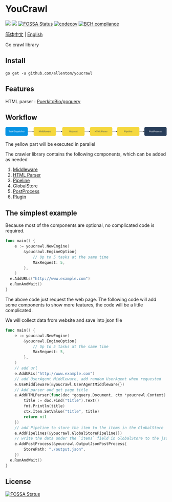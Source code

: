 # YouCrawl

![](https://img.shields.io/badge/lang-Go-green)
![](https://travis-ci.com/AllenTom/YouCrawl.svg?branch=master)
[![FOSSA Status](https://app.fossa.com/api/projects/git%2Bgithub.com%2FAllenTom%2FYouCrawl.svg?type=shield)](https://app.fossa.com/projects/git%2Bgithub.com%2FAllenTom%2FYouCrawl?ref=badge_shield)
[![codecov](https://codecov.io/gh/AllenTom/YouCrawl/branch/master/graph/badge.svg)](https://codecov.io/gh/AllenTom/YouCrawl)
[![BCH compliance](https://bettercodehub.com/edge/badge/AllenTom/YouCrawl?branch=master)](https://bettercodehub.com/)

[简体中文](doc/zh-cn.md) | [English](./README.md)

Go crawl library

## Install
```
go get -u github.com/allentom/youcrawl
```
## Features
HTML parser : [PuerkitoBio/goquery](https://github.com/PuerkitoBio/goquery)
## Workflow

![](./other/workflow.png)

The yellow part will be executed in parallel


The crawler library contains the following components, which can be added as needed

1. [Middleware](doc/en/middleware.md)
2. [HTML Parser](doc/en/parser.md)
3. [Pipeline](doc/en/pipeline.md)
4. GlobalStore
5. [PostProcess](doc/en/post-process.md)
6. [Plugin](doc/en/plugin.md)

## The simplest example

Because most of the components are optional, no complicated code is required.

``` go
func main() {
    e := youcrawl.NewEngine(
		&youcrawl.EngineOption{
			// Up to 5 tasks at the same time
			MaxRequest: 5,
		},
	)
  e.AddURLs("http://www.example.com")
  e.RunAndWait()
}
```

The above code just request the web page. The following code will add some  components to show more features, the code will be a little complicated.

We will collect data from website and save into json file
```go
func main() {
    e := youcrawl.NewEngine(
		&youcrawl.EngineOption{
			// Up to 5 tasks at the same time
			MaxRequest: 5,
		},
    )
    // add url
    e.AddURLs("http://www.example.com")
    // add UserAgent Middleware, add random UserAgent when requested
    e.UseMiddleware(&youcrawl.UserAgentMiddleware{})
    // Add parser and get page title
	e.AddHTMLParser(func(doc *goquery.Document, ctx *youcrawl.Context) error {
		title := doc.Find("title").Text()
		fmt.Println(title)
		ctx.Item.SetValue("title", title)
		return nil
    })
    // add Pipeline to store the item to the items in the GlobalStore
    e.AddPipelines(&youcrawl.GlobalStorePipeline{})
    // write the data under the `items` field in GlobalStore to the json file
	e.AddPostProcess(&youcrawl.OutputJsonPostProcess{
		StorePath: "./output.json",
	})
  e.RunAndWait()
}
```

## License
[![FOSSA Status](https://app.fossa.com/api/projects/git%2Bgithub.com%2FAllenTom%2FYouCrawl.svg?type=large)](https://app.fossa.com/projects/git%2Bgithub.com%2FAllenTom%2FYouCrawl?ref=badge_large)
